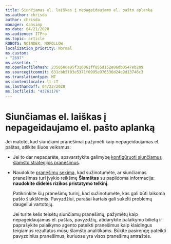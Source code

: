 ```yaml
---
title: Siunčiamas el. laiškas į nepageidaujamo el. pašto aplanką
ms.author: chrisda
author: chrisda
manager: dansimp
ms.date: 04/21/2020
ms.audience: ITPro
ms.topic: article
ROBOTS: NOINDEX, NOFOLLOW
localization_priority: Normal
ms.custom:
- "2697"
ms.assetid: ''
ms.openlocfilehash: 2350586e95f316061ff855d152e86db0547eb209
ms.sourcegitcommit: 631cbb5f03e5371f0995e976536d24e9d13746c3
ms.translationtype: MT
ms.contentlocale: lt-LT
ms.lasthandoff: 04/22/2020
ms.locfileid: "43761176"
---
```

# <a name="outbound-email-to-junk-email-folder"></a>Siunčiamas el. laiškas į nepageidaujamo el. pašto aplanką

Jei matote, kad siunčiami pranešimai pažymėti kaip nepageidaujamas el. paštas, atlikite šiuos veiksmus:

- Jei to dar nepadarėte, apsvarstykite galimybę [konfigūruoti siunčiamus šlamšto strategijos pranešimus](https://docs.microsoft.com/office365/securitycompliance/configure-the-outbound-spam-policy).

- Naudokite [pranešimų sekimą,](https://docs.microsoft.com/office365/securitycompliance/message-trace-scc) kad sužinotumėte, ar siunčiamas pranešimas turi įvykio reikšmę **Šlamštas** su papildoma informacija: **naudokite didelės rizikos pristatymo telkinį**.

  Patikrinkite šių pranešimų turinį, kad sužinotumėte, kas gali būti laikoma pašto šiukšlėmis. Pavyzdžiui, parašai kartais gali sukelti problemų daugeliui vartotojų.

  Jei turite kelis teisėtų siunčiamų pranešimų, pažymėtų kaip nepageidaujamas el. paštas, pavyzdžių, atidarykite palaikymo bilietą ir paprašykite palaikymo agento pateikti pranešimus kaip klaidingus teigiamus rezultatus mūsų šlamšto analitikams. Būkite pasirengę pateikti pavyzdinius pranešimus, kuriuose yra visos pranešimų antraštės.

